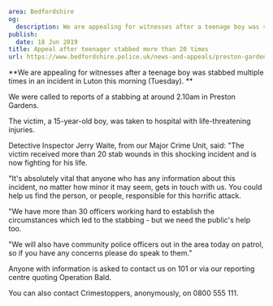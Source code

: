 ```yaml
area: Bedfordshire
og:
  description: We are appealing for witnesses after a teenage boy was stabbed multiple times in an incident in Luton this morning (Tuesday).
publish:
  date: 18 Jun 2019
title: Appeal after teenager stabbed more than 20 times
url: https://www.bedfordshire.police.uk/news-and-appeals/preston-gardens-stabbing-june19
```

**We are appealing for witnesses after a teenage boy was stabbed multiple times in an incident in Luton this morning (Tuesday). **

We were called to reports of a stabbing at around 2.10am in Preston Gardens.

The victim, a 15-year-old boy, was taken to hospital with life-threatening injuries.

Detective Inspector Jerry Waite, from our Major Crime Unit, said: "The victim received more than 20 stab wounds in this shocking incident and is now fighting for his life.

"It's absolutely vital that anyone who has any information about this incident, no matter how minor it may seem, gets in touch with us. You could help us find the person, or people, responsible for this horrific attack.

"We have more than 30 officers working hard to establish the circumstances which led to the stabbing - but we need the public's help too.

"We will also have community police officers out in the area today on patrol, so if you have any concerns please do speak to them."

Anyone with information is asked to contact us on 101 or via our reporting centre quoting Operation Bald.

You can also contact Crimestoppers, anonymously, on 0800 555 111.
